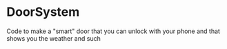 # DoorSystem
Code to make a "smart" door that you can unlock with your phone and that shows you the weather and such

